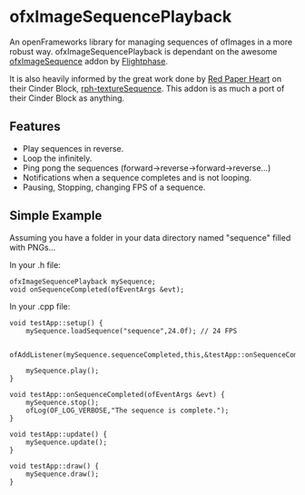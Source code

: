 # ofxImageSequencePlayback

An openFrameworks library for managing sequences of ofImages in a more robust way. ofxImageSequencePlayback is dependant on the awesome [ofxImageSequence](https://github.com/Flightphase/ofxImageSequence) addon by [Flightphase](https://github.com/Flightphase).

It is also heavily informed by the great work done by [Red Paper Heart](http://redpaperheart.com) on their Cinder Block, [rph-textureSequence](https://github.com/redpaperheart/rph-TextureSequence). This addon is as much a port of their Cinder Block as anything.

## Features

* Play sequences in reverse.
* Loop the infinitely.
* Ping pong the sequences (forward->reverse->forward->reverse...)
* Notifications when a sequence completes and is not looping.
* Pausing, Stopping, changing FPS of a sequence.

## Simple Example

Assuming you have a folder in your data directory named "sequence" filled with PNGs...

In your .h file:

	ofxImageSequencePlayback mySequence;
	void onSequenceCompleted(ofEventArgs &evt);

In your .cpp file:

	void testApp::setup() {
		mySequence.loadSequence("sequence",24.0f); // 24 FPS

		ofAddListener(mySequence.sequenceCompleted,this,&testApp::onSequenceCompleted);

		mySequence.play();
	}

	void testApp::onSequenceCompleted(ofEventArgs &evt) {
	    mySequence.stop();
	    ofLog(OF_LOG_VERBOSE,"The sequence is complete.");
	}

	void testApp::update() {
		mySequence.update();
	}

	void testApp::draw() {
		mySequence.draw();
	}